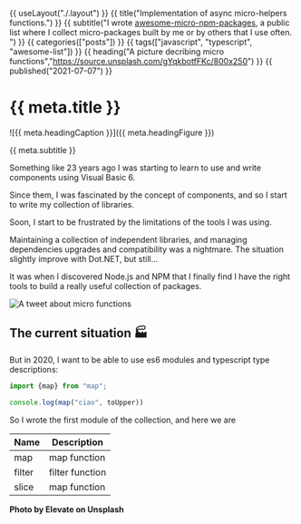 {{ useLayout("./.layout") }}
{{ title("Implementation of async micro-helpers functions.") }}
{{ subtitle("I wrote [awesome-micro-npm-packages](https://github.com/parro-it/awesome-micro-npm-packages),
a public list where I collect micro-packages built by me or by others
that I use often.
") }}
{{ categories(["posts"]) }}
{{ tags(["javascript", "typescript", "awesome-list"]) }}
{{ heading("A picture decribing micro functions","https://source.unsplash.com/gYqkbotfFKc/800x250") }}
{{ published("2021-07-07") }}

# {{ meta.title }}

![{{ meta.headingCaption }}]({{ meta.headingFigure }})

{{ meta.subtitle }}

Something like 23 years ago I was starting to learn
to use and write components using Visual Basic 6.

Since them, I was fascinated by the concept of components,
and so I start to write my collection of libraries.

Soon, I start to be frustrated by the limitations of
the tools I was using.

Maintaining a collection of independent libraries,
and managing dependencies upgrades and compatibility
was a nightmare. The situation slightly improve with Dot.NET,
but still...

It was when I discovered Node.js and NPM that I finally find
I have the right tools to build a really useful collection
of packages.


![A tweet about micro functions ](https://twitter.com/nicklockwood/status/925738874873184256?ref_src=twsrc%5Etfw)

## The current situation 🏭

But in 2020, I want to be able to use es6 modules
and typescript type descriptions:

```js
import {map} from "map";

console.log(map("ciao", toUpper))
```

So I wrote the first module of the collection, and here we are

| Name   | Description       |
| ----   | ----------------- |
| map    | map function      |
| filter | filter function   |
| slice  | map function      |

__Photo by Elevate on Unsplash__
